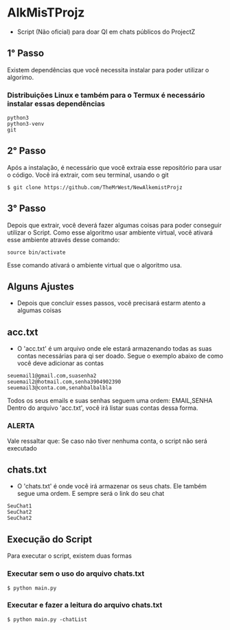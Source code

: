 # AlkMisTProjz
- Script (Não oficial) para doar QI em chats públicos do ProjectZ

## 1° Passo
Existem dependências que você necessita instalar para poder utilizar o algorimo.

### Distribuições Linux e também para o Termux é necessário instalar essas dependências

```
python3 
python3-venv 
git
```
## 2° Passo
Após a instalação, é necessário que você extraia esse repositório para usar o código. Você irá extrair, com seu terminal, usando o git
```
$ git clone https://github.com/TheMrWest/NewAlkemistProjz
```

## 3° Passo
Depois que extrair, você deverá fazer algumas coisas para poder conseguir utilizar o Script. Como esse algoritmo usar ambiente virtual, você ativará esse ambiente através desse comando:
```
source bin/activate
```
Esse comando ativará o ambiente virtual que o algoritmo usa.


## Alguns Ajustes
- Depois que concluir esses passos, você precisará estarm atento a algumas coisas

## acc.txt
- O 'acc.txt' é um arquivo onde ele estará armazenando todas as suas contas necessárias para qi ser doado.
Segue o exemplo abaixo de como você deve adicionar as contas
```
seuemail1@gmail.com,suasenha2
seuemail2@hotmail.com,senha3904902390
seuemail3@conta.com,senahbalbalbla
```

Todos os seus emails e suas senhas seguem uma ordem: EMAIL,SENHA
Dentro do arquivo 'acc.txt', você irá listar suas contas dessa forma.

### ALERTA
Vale ressaltar que: Se caso não tiver nenhuma conta, o script não será executado

## chats.txt
- O 'chats.txt' é onde você irá armazenar os seus chats. Ele também segue uma ordem. E sempre será o link do seu chat
```
SeuChat1
SeuChat2
SeuChat2
```

## Execução do Script
Para executar o script, existem duas formas


### Executar sem o uso do arquivo chats.txt
```
$ python main.py
```

### Executar e fazer a leitura do arquivo chats.txt
```
$ python main.py -chatList
```